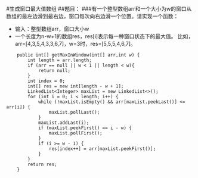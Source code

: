 #生成窗口最大值数组
##题目：
###有一个整型数组arr和一个大小为w的窗口从数组的最左边滑到最右边，窗口每次向右边滑一个位置。请实现一个函数：
 - 输入：整型数组arr，窗口大小w
 - 一个长度为n-w+1的数组res，res[i]表示每一种窗口状态下的最大值。
比如，arr=[4,3,5,4,3,3,6,7]，w=3时，res=[5,5,5,4,6,7]。

```
    public int[] getMaxInWindow(int[] arr,int w) {
        int length = arr.length;
        if (arr == null || w < 1 || length < w){
            return null;
        }
        int index = 0;
        int[] res = new int[length - w + 1];
        LinkedList<Integer> maxList = new LinkedList<>();
        for (int i = 0; i < length; i++) {
            while (!maxList.isEmpty() && arr[maxList.peekLast()] <= arr[i]) {
                maxList.pollLast();
            }
            maxList.addLast(i);
            if (maxList.peekFirst() == i - w) {
                maxList.pollFirst();
            }
            if (i >= w - 1) {
                res[index++] = arr[maxList.peekFirst()];
            }
        }
        return res;
    }
```

